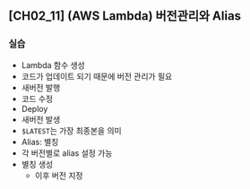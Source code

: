 ## [CH02_11] (AWS Lambda) 버전관리와 Alias

### 실습
- Lambda 함수 생성
- 코드가 업데이트 되기 때문에 버전 관리가 필요
- 새버전 발행
- 코드 수정
- Deploy
- 새버전 발생
- `$LATEST`는 가장 최종본을 의미
- Alias: 별칭
- 각 버전별로 alias 설정 가능
- 별칭 생성
  - 이후 버전 지정
